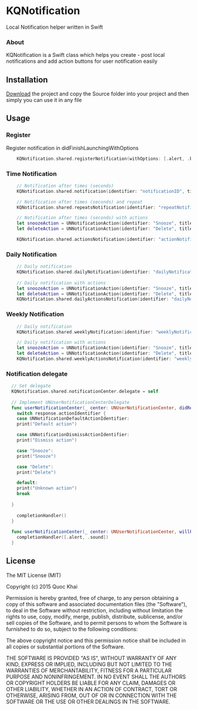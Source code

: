 # KQNotification

Local Notification helper written in Swift

### About
KQNotification is a Swift class which helps you create - post local notifications and add action buttons for user notification easily


## Installation
  [Download](https://github.com/quockhai/KQNotification/archive/master.zip) the project and copy the Source folder into your project and then simply you can use it in any file

## Usage

### Register
Register notification in didFinishLaunchingWithOptions
``` swift
    KQNotification.shared.registerNotification(withOptions: [.alert, .badge, .sound], completion: nil)
```

### Time Notification
``` swift
    // Notification after times (seconds)
    KQNotification.shared.notification(identifier: "notificationID", title: "KQNotification", body: "Local notification", after: 100, completion: nil)

    // Notification after times (seconds) and repeat
    KQNotification.shared.repeatsNotification(identifier: "repeatNotificationID", title: "KQNotification", body: "Repeat notification", after: 100, completion: nil)

    // Notification after times (seconds) with actions
    let snoozeAction = UNNotificationAction(identifier: "Snooze", title: "Snooze", options: [])
    let deleteAction = UNNotificationAction(identifier: "Delete", title: "Delete", options: [.destructive])

    KQNotification.shared.actionsNotification(identifier: "actionNotificationID", title: "KQNotification", body: "Actions notification", actions: [snoozeAction, deleteAction], after: 60, repeats: true, completion: nil)
```

### Daily Notification
``` swift
    // Daily notification
    KQNotification.shared.dailyNotification(identifier: "dailyNotificationID", title: "KQNotification", body: "Daily notification", date: Date(), completion: nil)
    
    // Daily notification with actions
    let snoozeAction = UNNotificationAction(identifier: "Snooze", title: "Snooze", options: [])
    let deleteAction = UNNotificationAction(identifier: "Delete", title: "Delete", options: [.destructive])
    KQNotification.shared.dailyActionsNotification(identifier: "dailyNotificationID", title: "KQNotification", body: "Daily notification with actions", actions: [snoozeAction, deleteAction], date: Date(), completion: nil)
```

### Weekly Notification
``` swift
    // Daily notification
    KQNotification.shared.weeklyNotification(identifier: "weeklyNotificationID", title: "KQNotification", body: "Weekly notification", date: Date(), completion: nil)

    // Daily notification with actions
    let snoozeAction = UNNotificationAction(identifier: "Snooze", title: "Snooze", options: [])
    let deleteAction = UNNotificationAction(identifier: "Delete", title: "Delete", options: [.destructive])
    KQNotification.shared.weeklyActionsNotification(identifier: "weeklyNotificationID", title: "KQNotification", body: "Weekly notification with actions", actions: [snoozeAction, deleteAction], date: Date(), completion: nil)
```

### Notification delegate
```swift
  // Set delegate
  KQNotification.shared.notificationCenter.delegate = self
  
  // Implement UNUserNotificationCenterDelegate
  func userNotificationCenter(_ center: UNUserNotificationCenter, didReceive response: UNNotificationResponse, withCompletionHandler completionHandler: @escaping () -> Void) {
    switch response.actionIdentifier {
    case UNNotificationDefaultActionIdentifier:
    print("Default action")

    case UNNotificationDismissActionIdentifier:
    print("Dismiss action")

    case "Snooze":
    print("Snooze")

    case "Delete":
    print("Delete")

    default:
    print("Unknown action")
    break
  
  }
  
    completionHandler()
  }
  
  func userNotificationCenter(_ center: UNUserNotificationCenter, willPresent notification: UNNotification, withCompletionHandler completionHandler: @escaping (UNNotificationPresentationOptions) -> Void) {
    completionHandler([.alert, .sound])
  }
```

License
--------


The MIT License (MIT)

Copyright (c) 2015 Quoc Khai

Permission is hereby granted, free of charge, to any person obtaining a copy of this software and associated documentation files (the "Software"), to deal in the Software without restriction, including without limitation the rights to use, copy, modify, merge, publish, distribute, sublicense, and/or sell copies of the Software, and to permit persons to whom the Software is furnished to do so, subject to the following conditions:

The above copyright notice and this permission notice shall be included in all copies or substantial portions of the Software.

THE SOFTWARE IS PROVIDED "AS IS", WITHOUT WARRANTY OF ANY KIND, EXPRESS OR IMPLIED, INCLUDING BUT NOT LIMITED TO THE WARRANTIES OF MERCHANTABILITY, FITNESS FOR A PARTICULAR PURPOSE AND NONINFRINGEMENT. IN NO EVENT SHALL THE AUTHORS OR COPYRIGHT HOLDERS BE LIABLE FOR ANY CLAIM, DAMAGES OR OTHER LIABILITY, WHETHER IN AN ACTION OF CONTRACT, TORT OR OTHERWISE, ARISING FROM, OUT OF OR IN CONNECTION WITH THE SOFTWARE OR THE USE OR OTHER DEALINGS IN THE SOFTWARE.

